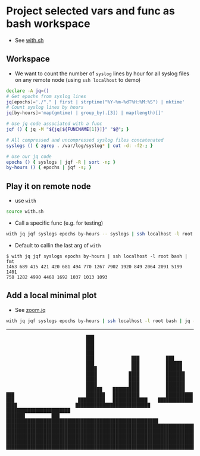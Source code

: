 # Project selected vars and func as bash workspace

- See [with.sh][]

[with.sh]: with.sh "sibling file"

## Workspace

- We want to count the number of `syslog` lines by hour for all syslog
  files on any remote node (using `ssh localhost` to demo)

```bash
declare -A jq=()
# Get epochs from syslog lines
jq[epochs]='./"." | first | strptime("%Y-%m-%dT%H:%M:%S") | mktime'
# Count syslog lines by hours
jq[by-hours]='map(gmtime) | group_by(.[3]) | map(length)[]'

# Use jq code associated with a func
jqf () { jq -M "${jq[${FUNCNAME[1]}]}" "$@"; }

# All compressed and uncompressed syslog files concatenated
syslogs () { zgrep . /var/log/syslog* | cut -d: -f2-; }

# Use our jq code
epochs () { syslogs | jqf -R | sort -n; }
by-hours () { epochs | jqf -s; }
```

## Play it on remote node

- use `with`

```bash
source with.sh
```

- Call a specific func (e.g. for testing)

```bash
with jq jqf syslogs epochs by-hours -- syslogs | ssh localhost -l root bash | head
```

- Default to callin the last arg of `with`

```console
$ with jq jqf syslogs epochs by-hours | ssh localhost -l root bash | fmt
1463 689 415 421 420 681 494 770 1267 7902 1920 849 2064 2091 5199 1401
758 1282 4990 4468 1692 1037 1013 1093
```

## Add a local minimal plot

- See [zoom.jq][]

```bash
with jq jqf syslogs epochs by-hours | ssh localhost -l root bash | jq -sr 'include "zoom"; plot(sqrt; 80; 20)'
```

---

```
                              ███                                               
                              ███                                               
                              ███                                               
                              ███                                               
                              ███              ███          ███                 
                              ███              ███          ██████              
                              ████             ███          ██████              
                              ████            ████          ███████             
                              ████            ████          ███████             
                              ████            ████          ███████             
                              ██████    ██████████          ███████             
███                           ███████   ██████████          ██████████          
███                        ██████████   █████████████    █████████████          
████                      ████████████████████████████  ████████████████████████
███████          ███   █████████████████████████████████████████████████████████
████████████████████████████████████████████████████████████████████████████████
████████████████████████████████████████████████████████████████████████████████
████████████████████████████████████████████████████████████████████████████████
████████████████████████████████████████████████████████████████████████████████
████████████████████████████████████████████████████████████████████████████████
```

[zoom.jq]: zoom.jq "sibling file"

[Local Variables:]::
[indent-tabs-mode: nil]::
[End:]::
